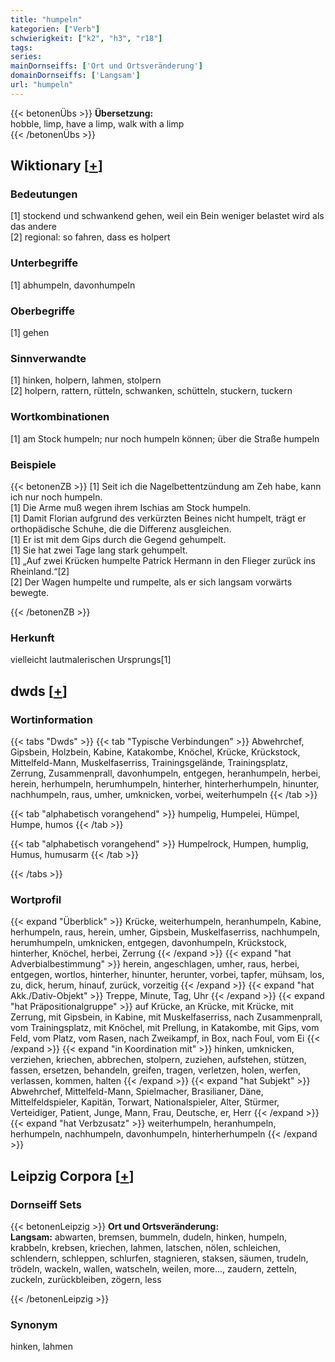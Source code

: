 ```yaml
---
title: "humpeln"
kategorien: ["Verb"]
schwierigkeit: ["k2", "h3", "r18"]
tags:
series:
mainDornseiffs: ['Ort und Ortsveränderung']
domainDornseiffs: ['Langsam']
url: "humpeln"
---
```


{{< betonenÜbs >}}
**Übersetzung:**  
hobble, limp, have a limp, walk with a limp  
{{< /betonenÜbs >}}

## Wiktionary [[+](https://de.wiktionary.org/wiki/humpeln)]

### Bedeutungen
[1] stockend und schwankend gehen, weil ein Bein weniger belastet wird als das andere  
[2] regional: so fahren, dass es holpert  

### Unterbegriffe
[1] abhumpeln, davonhumpeln  

### Oberbegriffe
[1] gehen  

### Sinnverwandte
[1] hinken, holpern, lahmen, stolpern  
[2] holpern, rattern, rütteln, schwanken, schütteln, stuckern, tuckern  

### Wortkombinationen
[1] am Stock humpeln; nur noch humpeln können; über die Straße humpeln  

### Beispiele
{{< betonenZB >}}
[1] Seit ich die Nagelbettentzündung am Zeh habe, kann ich nur noch humpeln.  
[1] Die Arme muß wegen ihrem Ischias am Stock humpeln.  
[1] Damit Florian aufgrund des verkürzten Beines nicht humpelt, trägt er orthopädische Schuhe, die die Differenz ausgleichen.  
[1] Er ist mit dem Gips durch die Gegend gehumpelt.  
[1] Sie hat zwei Tage lang stark gehumpelt.  
[1] „Auf zwei Krücken humpelte Patrick Hermann in den Flieger zurück ins Rheinland.“[2]  
[2] Der Wagen humpelte und rumpelte, als er sich langsam vorwärts bewegte.  

{{< /betonenZB >}}
### Herkunft
vielleicht lautmalerischen Ursprungs[1]  



## dwds [[+](https://www.dwds.de/wb/humpeln)]

### Wortinformation
{{< tabs "Dwds" >}}
{{< tab "Typische Verbindungen" >}}
Abwehrchef, Gipsbein, Holzbein, Kabine, Katakombe, Knöchel, Krücke, Krückstock, Mittelfeld-Mann, Muskelfaserriss, Trainingsgelände, Trainingsplatz, Zerrung, Zusammenprall, davonhumpeln, entgegen, heranhumpeln, herbei, herein, herhumpeln, herumhumpeln, hinterher, hinterherhumpeln, hinunter, nachhumpeln, raus, umher, umknicken, vorbei, weiterhumpeln
{{< /tab >}}

{{< tab "alphabetisch vorangehend" >}}
humpelig, Humpelei, Hümpel, Humpe, humos
{{< /tab >}}

{{< tab "alphabetisch vorangehend" >}}
Humpelrock, Humpen, humplig, Humus, humusarm
{{< /tab >}}

{{< /tabs >}}

### Wortprofil
{{< expand "Überblick" >}} Krücke, weiterhumpeln, heranhumpeln, Kabine, herhumpeln, raus, herein, umher, Gipsbein, Muskelfaserriss, nachhumpeln, herumhumpeln, umknicken, entgegen, davonhumpeln, Krückstock, hinterher, Knöchel, herbei, Zerrung {{< /expand >}}
{{< expand "hat Adverbialbestimmung" >}} herein, angeschlagen, umher, raus, herbei, entgegen, wortlos, hinterher, hinunter, herunter, vorbei, tapfer, mühsam, los, zu, dick, herum, hinauf, zurück, vorzeitig {{< /expand >}}
{{< expand "hat Akk./Dativ-Objekt" >}} Treppe, Minute, Tag, Uhr {{< /expand >}}
{{< expand "hat Präpositionalgruppe" >}} auf Krücke, an Krücke, mit Krücke, mit Zerrung, mit Gipsbein, in Kabine, mit Muskelfaserriss, nach Zusammenprall, vom Trainingsplatz, mit Knöchel, mit Prellung, in Katakombe, mit Gips, vom Feld, vom Platz, vom Rasen, nach Zweikampf, in Box, nach Foul, vom Ei {{< /expand >}}
{{< expand "in Koordination mit" >}} hinken, umknicken, verziehen, kriechen, abbrechen, stolpern, zuziehen, aufstehen, stützen, fassen, ersetzen, behandeln, greifen, tragen, verletzen, holen, werfen, verlassen, kommen, halten {{< /expand >}}
{{< expand "hat Subjekt" >}} Abwehrchef, Mittelfeld-Mann, Spielmacher, Brasilianer, Däne, Mittelfeldspieler, Kapitän, Torwart, Nationalspieler, Alter, Stürmer, Verteidiger, Patient, Junge, Mann, Frau, Deutsche, er, Herr {{< /expand >}}
{{< expand "hat Verbzusatz" >}} weiterhumpeln, heranhumpeln, herhumpeln, nachhumpeln, davonhumpeln, hinterherhumpeln {{< /expand >}}

## Leipzig Corpora [[+](https://corpora.uni-leipzig.de/en/res?word=humpeln&corpusId=deu_newscrawl-public_2018)]

### Dornseiff Sets
{{< betonenLeipzig >}}
**Ort und Ortsveränderung:**  
**Langsam:** abwarten, bremsen, bummeln, dudeln, hinken, humpeln, krabbeln, krebsen, kriechen, lahmen, latschen, nölen, schleichen, schlendern, schleppen, schlurfen, stagnieren, staksen, säumen, trudeln, trödeln, wackeln, wallen, watscheln, weilen, more..., zaudern, zetteln, zuckeln, zurückbleiben, zögern, less  

{{< /betonenLeipzig >}}

### Synonym
hinken, lahmen

